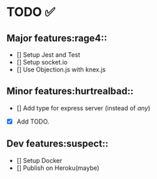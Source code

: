 # TODO :white_check_mark:

## Major features:rage4::

- [] Setup Jest and Test
- [] Setup socket.io
- [] Use Objection.js with knex.js

## Minor features:hurtrealbad::

- [] Add type for express server (instead of _any_)
- [x] Add TODO.

## Dev features:suspect::

- [] Setup Docker
- [] Publish on Heroku(maybe)
